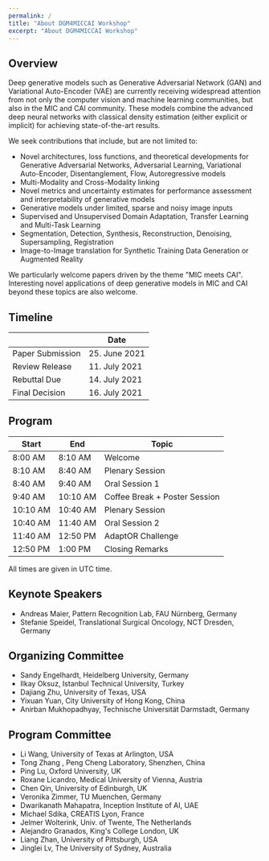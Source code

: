 ```yaml
---
permalink: /
title: "About DGM4MICCAI Workshop"
excerpt: "About DGM4MICCAI Workshop"
---
```


## Overview ##

Deep generative models such as Generative Adversarial Network (GAN)
and Variational Auto-Encoder (VAE) are currently receiving widespread
attention from not only the computer vision and machine learning communities,
but also in the MIC and CAI community.
These models combine the advanced deep neural networks with classical
density estimation (either explicit or implicit) for achieving state-of-the-art
results.

We seek contributions that include, but are not limited to:
- Novel architectures, loss functions, and theoretical developments for Generative Adversarial Networks, Adversarial Learning, Variational Auto-Encoder, Disentanglement, Flow, Autoregressive models
- Multi-Modality and Cross-Modality linking
- Novel metrics and uncertainty estimates for performance assessment and interpretability of generative models
- Generative models under limited, sparse and noisy image inputs
- Supervised and Unsupervised Domain Adaptation, Transfer Learning and Multi-Task Learning
- Segmentation, Detection, Synthesis, Reconstruction, Denoising, Supersampling, Registration
- Image-to-Image translation for Synthetic Training Data Generation or Augmented Reality

We particularly welcome papers driven by the theme "MIC meets CAI".
Interesting novel applications of deep generative models in MIC and CAI beyond these topics are also welcome.


## Timeline ##

|                         | Date           |
|-------------------------|----------------|
| Paper Submission        | 25. June 2021  |
| Review Release          | 11. July 2021  |
| Rebuttal Due            | 14. July 2021  |
| Final Decision          | 16. July 2021  |


## Program ##


| Start    | End      | Topic                         |
|----------|----------|-------------------------------|
|  8:00 AM |  8:10 AM | Welcome                       |
|  8:10 AM |  8:40 AM | Plenary Session               |
|  8:40 AM |  9:40 AM | Oral Session 1                |
|  9:40 AM | 10:10 AM | Coffee Break + Poster Session |
| 10:10 AM | 10:40 AM | Plenary Session               |
| 10:40 AM | 11:40 AM | Oral Session 2                |
| 11:40 AM | 12:50 PM | AdaptOR Challenge             |
| 12:50 PM |  1:00 PM | Closing Remarks               |

All times are given in UTC time.


## Keynote Speakers ##
- Andreas Maier, Pattern Recognition Lab, FAU Nürnberg, Germany
- Stefanie Speidel, Translational Surgical Oncology, NCT Dresden, Germany

## Organizing Committee ##
- Sandy Engelhardt, Heidelberg University, Germany
- Ilkay Oksuz, Istanbul Technical University, Turkey
- Dajiang Zhu, University of Texas, USA
- Yixuan Yuan, City University of Hong Kong, China
- Anirban Mukhopadhyay, Technische Universität Darmstadt, Germany


## Program Committee ##
- Li Wang, University of Texas at Arlington, USA
- Tong Zhang , Peng Cheng Laboratory, Shenzhen, China
- Ping Lu, Oxford University, UK
- Roxane Licandro, Medical University of Vienna, Austria
- Chen Qin, University of Edinburgh, UK
- Veronika Zimmer, TU Muenchen, Germany
- Dwarikanath Mahapatra, Inception Institute of AI, UAE
- Michael Sdika, CREATIS Lyon, France
- Jelmer Wolterink, Univ. of Twente, The Netherlands
- Alejandro Granados, King's College London, UK
- Liang Zhan, University of Pittsburgh, USA
- Jinglei Lv, The University of Sydney, Australia
